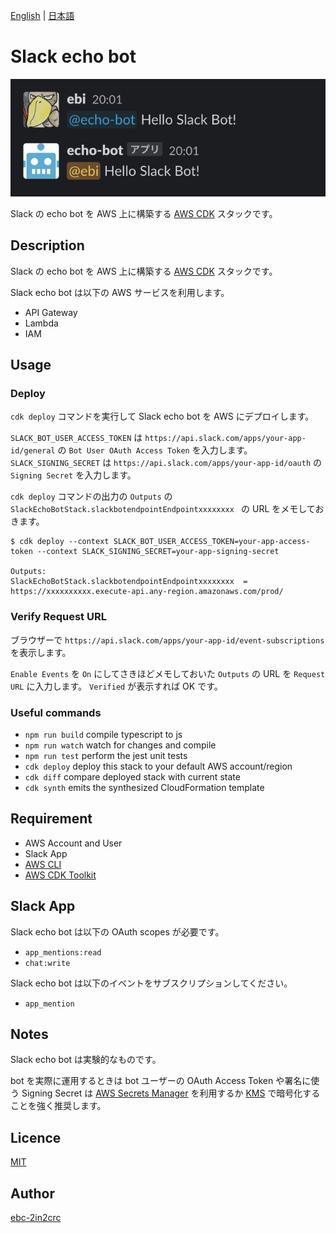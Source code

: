 [English](README.md) | [日本語](README_ja.md)

# Slack echo bot

![Screenshots](https://raw.githubusercontent.com/ebc-2in2crc/slack-echo-bot/master/images/screenshot.png)

Slack の echo bot を AWS 上に構築する [AWS CDK](https://aws.amazon.com/cdk/) スタックです。

## Description

Slack の echo bot を AWS 上に構築する [AWS CDK](https://aws.amazon.com/cdk/) スタックです。

Slack echo bot は以下の AWS サービスを利用します。

- API Gateway
- Lambda
- IAM

## Usage

### Deploy

`cdk deploy` コマンドを実行して Slack echo bot を AWS にデプロイします。

`SLACK_BOT_USER_ACCESS_TOKEN` は `https://api.slack.com/apps/your-app-id/general` の `Bot User OAuth Access Token` を入力します。
`SLACK_SIGNING_SECRET` は `https://api.slack.com/apps/your-app-id/oauth` の `Signing Secret` を入力します。

`cdk deploy` コマンドの出力の `Outputs` の `SlackEchoBotStack.slackbotendpointEndpointxxxxxxxx ` の URL をメモしておきます。

```
$ cdk deploy --context SLACK_BOT_USER_ACCESS_TOKEN=your-app-access-token --context SLACK_SIGNING_SECRET=your-app-signing-secret

Outputs:
SlackEchoBotStack.slackbotendpointEndpointxxxxxxxx  = https://xxxxxxxxxx.execute-api.any-region.amazonaws.com/prod/
```

### Verify Request URL

ブラウザーで `https://api.slack.com/apps/your-app-id/event-subscriptions` を表示します。

`Enable Events` を `On` にしてさきほどメモしておいた `Outputs` の URL を `Request URL` に入力します。
`Verified` が表示すれば OK です。

### Useful commands

- `npm run build`   compile typescript to js
- `npm run watch`   watch for changes and compile
- `npm run test`    perform the jest unit tests
- `cdk deploy`      deploy this stack to your default AWS account/region
- `cdk diff`        compare deployed stack with current state
- `cdk synth`       emits the synthesized CloudFormation template

## Requirement

- AWS Account and User
- Slack App
- [AWS CLI](https://docs.aws.amazon.com/cli/index.html)
- [AWS CDK Toolkit](https://github.com/aws/aws-cdk)

## Slack App

Slack echo bot は以下の OAuth scopes が必要です。

- `app_mentions:read`
- `chat:write`

Slack echo bot は以下のイベントをサブスクリプションしてください。

- `app_mention`

## Notes

Slack echo bot は実験的なものです。

bot を実際に運用するときは bot ユーザーの OAuth Access Token や署名に使う Signing Secret は [AWS Secrets Manager](https://aws.amazon.com/secrets-manager/) を利用するか [KMS](https://aws.amazon.com/kms/) で暗号化することを強く推奨します。

## Licence

[MIT](https://github.com/ebc-2in2crc/slack-echo-bot/blob/master/LICENSE)

## Author

[ebc-2in2crc](https://github.com/ebc-2in2crc)
